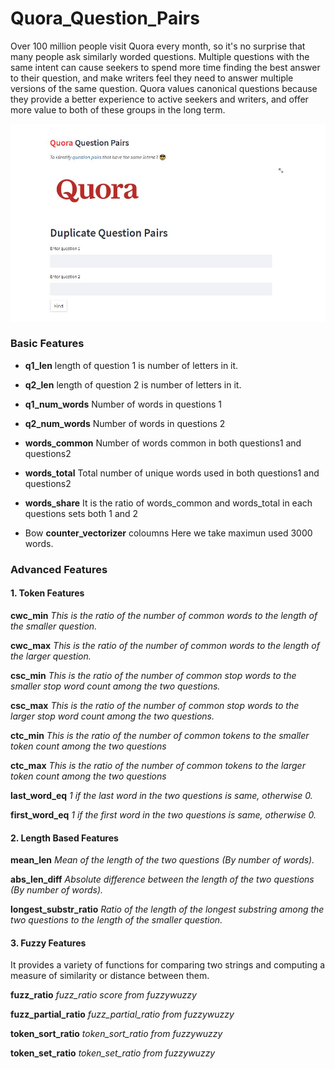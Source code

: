 # Quora_Question_Pairs
Over 100 million people visit Quora every month, so it's no surprise that many people ask similarly worded questions. Multiple questions with the same intent can cause seekers to spend more time finding the best answer to their question, and make writers feel they need to answer multiple versions of the same question. Quora values canonical questions because they provide a better experience to active seekers and writers, and offer more value to both of these groups in the long term.

![alt text](https://github.com/pradeep-1995/Quora_Question_Pairs/blob/b693a43ab492ee1885d52a250c01b3ea8669ad83/website.JPG "image title")


### **Basic Features** 
- **q1_len** length of question 1 is number of letters in it.

- **q2_len** length of question 2 is number of letters in it.

- **q1_num_words** Number of words in questions 1

- **q2_num_words** Number of words in questions 2

- **words_common** Number of words common in both questions1 and questions2

- **words_total** Total number of unique words used in both questions1 and questions2

- **words_share** It is the ratio of words_common and words_total in each questions sets both 1 and 2

- Bow **counter_vectorizer** coloumns Here we take maximun used 3000 words.

### **Advanced Features**
#### **1. Token Features**

**cwc_min** *This is the ratio of the number of common words to the length of the smaller question.*

**cwc_max** *This is the ratio of the number of common words to the length of the larger question.*

**csc_min** *This is the ratio of the number of common stop words to the smaller stop word count among the two questions.*

**csc_max** *This is the ratio of the number of common stop words to the larger stop word count among the two questions.*

**ctc_min** *This is the ratio of the number of common tokens to the smaller token count among the two questions*

**ctc_max** *This is the ratio of the number of common tokens to the larger token count among the two questions*

**last_word_eq** *1 if the last word in the two questions is same, otherwise 0.*

**first_word_eq** *1 if the first word in the two questions is same, otherwise 0.*

#### **2. Length Based Features**

**mean_len** *Mean of the length of the two questions (By number of words).*

**abs_len_diff** *Absolute difference between the length of the two questions (By number of words).*

**longest_substr_ratio** *Ratio of the length of the longest substring among the two questions to the length of the smaller question.*

#### **3. Fuzzy Features**

 It provides a variety of functions for comparing two strings and computing a measure of similarity or distance between them.

**fuzz_ratio** *fuzz_ratio score from fuzzywuzzy*

**fuzz_partial_ratio** *fuzz_partial_ratio from fuzzywuzzy*

**token_sort_ratio** *token_sort_ratio from fuzzywuzzy*

**token_set_ratio** *token_set_ratio from fuzzywuzzy*
